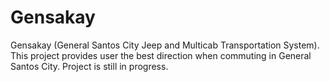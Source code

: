 # Gensakay
Gensakay (General Santos City Jeep and Multicab Transportation System).
This project provides user the best direction when commuting in General Santos City.
Project is still in progress.
